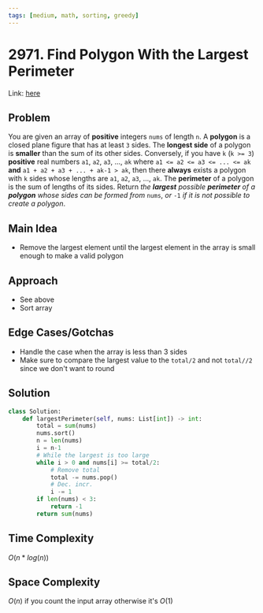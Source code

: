```yaml
---
tags: [medium, math, sorting, greedy]
---
```

# 2971. Find Polygon With the Largest Perimeter
Link: [here](https://leetcode.com/problems/find-polygon-with-the-largest-perimeter/)
## Problem
You are given an array of **positive** integers `nums` of length `n`.
A **polygon** is a closed plane figure that has at least `3` sides. The **longest side** of a polygon is **smaller** than the sum of its other sides.
Conversely, if you have `k` (`k >= 3`) **positive** real numbers `a1`, `a2`, `a3`, ..., `ak` where `a1 <= a2 <= a3 <= ... <= ak` **and** `a1 + a2 + a3 + ... + ak-1 > ak`, then there **always** exists a polygon with `k` sides whose lengths are `a1`, `a2`, `a3`, ..., `ak`.
The **perimeter** of a polygon is the sum of lengths of its sides.
Return _the **largest** possible **perimeter** of a **polygon** whose sides can be formed from_ `nums`, _or_ `-1` _if it is not possible to create a polygon_.
## Main Idea
- Remove the largest element until the largest element in the array is small enough to make a valid polygon
## Approach
- See above
- Sort array
## Edge Cases/Gotchas 
- Handle the case when the array is less than 3 sides 
- Make sure to compare the largest value to the `total/2` and not `total//2` since we don't want to round
## Solution
```python 
class Solution:
    def largestPerimeter(self, nums: List[int]) -> int:
        total = sum(nums)
        nums.sort()
        n = len(nums)
        i = n-1
        # While the largest is too large
        while i > 0 and nums[i] >= total/2:
            # Remove total
            total -= nums.pop()
            # Dec. incr.
            i -= 1
        if len(nums) < 3:
            return -1
        return sum(nums)
```
## Time Complexity
$O(n*log(n))$
## Space Complexity
$O(n)$ if you count the input array otherwise it's $O(1)$
